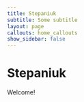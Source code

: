 ```yaml
---
title: Stepaniuk
subtitle: Some subtitle
layout: page
callouts: home_callouts
show_sidebar: false
---
```


# Stepaniuk

Welcome!
